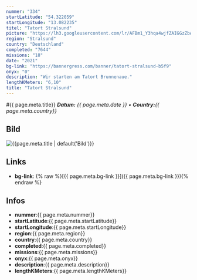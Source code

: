 ```yaml
---
nummer: "334"
startLatitude: "54.322059"
startLongitude: "13.082235"
titel: "Tatort Stralsund"
picture: "https://lh3.googleusercontent.com/lr/AFBm1_Y3hqa4wjfZAIGGzZbAic0wJdJkZx6wUz2jSZsihy22XBT1knr7kA58ai171zBamVFfWYyx055F7CnFmNNtGDIU621IiOaYOGfSawN_4ferWFMtirBT0FZSfgahWk-UDI7Hi7oWrwPg-rReRAXEVrjRCLewlwj9dNo5yVLQrTQ660sk69AnDIrqHZPYUKanq4DyG7nybK8ma4cjVJs6aCobhF5s_NVV-gaZoZsNMnRcHhoy1ZPCP3TLRODjR9JOCwf07xnDQkCOV3Ex_lacDL3DSLWScDqO_l7wgSFcxJTvWBGjBMqPyEXTMJlIF00_vuKQ9OkVsj5Yc1wdaJvO5zQtEWK2axlQiYR3GRZuZUdEk1r3j3QL85SKyYca7gNuwnlg_suM5AFSISDxheOXfub2l1llkf47b7oFLT5tOkPmsUVQGXVaIjIDErN4GLolROKw64I8766HOZ3ZKQWhuk6CcPu1oDWsgF2qLEDso46YT4TLx3aVBIKReuG2Zm4viqljcbam5PCZOkwvhjD-kQ2yzXORDSESCXewYeeX5Lr2g754B3QOI1SdR-zYb7pE53BLPRbXNnmpsf5DXIf0AvP3rqehznOSWsF2hA5LneFOaIyOmmFU2MDedMQI754RdUoc9R34lRCYD-LYfTMvIQ2M1VWKd9B_BAd_kKEq49ywwWgMtOgPAOH3bb-LrYPVsOuLlV_az1VAgHY5IyS3aQfItoEmiHbCn4gty21j0t_sxSBcPcKe92ryd31uURNbuBqcuK-joeW2xgVjIMYCxPL77-kZX1J6wRFORgPyoRuJGfqTDTyBnBd9QRhncB_0qBjbG5l2F8e_61REG5xuRT0OTTtJeknoHPd5"
region: "Stralsund"
country: "Deutschland"
completed: "7644"
missions: "18"
date: "2021"
bg-link: "https://bannergress.com/banner/tatort-stralsund-b5f9"
onyx: "0"
description: "Wir starten am Tatort Brunnenaue."
lengthKMeters: "6,10"
title: "Tatort Stralsund"
---
```


#{{ page.meta.title}}
_**Datum:** {{ page.meta.date }} • **Country:**{{ page.meta.country}}_

## Bild
![{{page.meta.title | default('Bild')}}]({{page.meta.picture}})

## Links
- **bg-link**: {% raw %}[{{ page.meta.bg-link }}]({{ page.meta.bg-link }}){% endraw %}

## Infos
- **nummer**:{{ page.meta.nummer}}
- **startLatitude**:{{ page.meta.startLatitude}}
- **startLongitude**:{{ page.meta.startLongitude}}
- **region**:{{ page.meta.region}}
- **country**:{{ page.meta.country}}
- **completed**:{{ page.meta.completed}}
- **missions**:{{ page.meta.missions}}
- **onyx**:{{ page.meta.onyx}}
- **description**:{{ page.meta.description}}
- **lengthKMeters**:{{ page.meta.lengthKMeters}}

